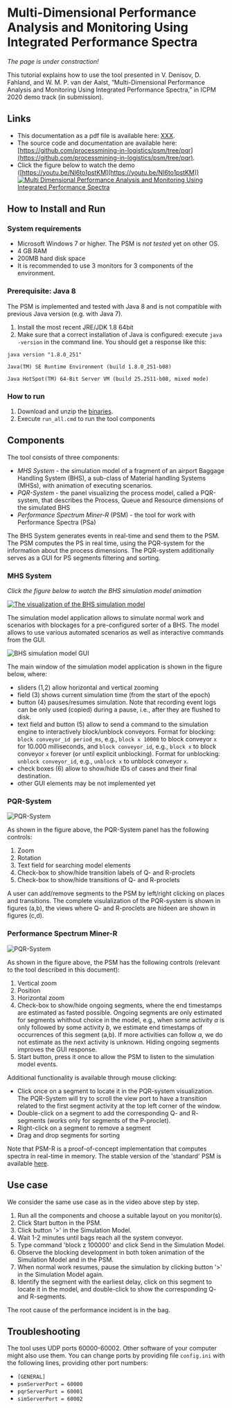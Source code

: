 # Multi-Dimensional Performance Analysis and Monitoring Using Integrated Performance Spectra

*The page is under constraction!*

This tutorial explains how to use the tool presented in V. Denisov, D. Fahland, and W. M. P. van der Aalst, “Multi-Dimensional Performance Analysis and Monitoring Using Integrated Performance Spectra,” in ICPM 2020 demo track (in submission).

## Links

* This documentation as a pdf file is available here: [XXX](https://github.com/processmining-in-logistics/psm/tree/pqr).
* The source code and documentation are available here: [https://github.com/processmining-in-logistics/psm/tree/pqr](https://github.com/processmining-in-logistics/psm/tree/pqr).
* Click the figure below to watch the demo ([https://youtu.be/NI6to1pstKM](https://youtu.be/NI6to1pstKM))
[![Multi Dimensional Performance Analysis and Monitoring Using Integrated Performance Spectra](/docs/figures/components_screenshot.png)](https://youtu.be/NI6to1pstKM)


## How to Install and Run

### System requirements

  * Microsoft Windows 7 or higher. The PSM is *not tested* yet on other OS.
  * 4 GB RAM
  * 200MB hard disk space
  * It is recommended to use 3 monitors for 3 components of the environment.
  
### Prerequisite: Java 8

The PSM is implemented and tested with Java 8 and is not compatible with previous Java version (e.g. with Java 7).

1. Install the most recent JRE/JDK 1.8 64bit
1. Make sure that a correct installation of Java is configured: execute `java -version` in the command line. You should get a response like this:

`java version "1.8.0_251"`

`Java(TM) SE Runtime Environment (build 1.8.0_251-b08)`

`Java HotSpot(TM) 64-Bit Server VM (build 25.2511-b08, mixed mode)`

### How to run

1. Download and unzip the [binaries](https://github.com/processmining-in-logistics/psm/tree/ppm).
1. Execute `run_all.cmd` to run the tool components

## Components

The tool consists of three components:

* *MHS System* - the simulation model of a fragment of an airport Baggage Handling System (BHS), a sub-class of Material handling Systems (MHSs), with animation of executing scenarios.
* *PQR-System* - the panel visualizing the process model, called a PQR-system, that describes the Process, Queue and Resource dimensions of the simulated BHS
* *Performance Spectrum Miner-R* (PSM) - the tool for work with Performance Spectra (PSa)

The BHS System generates events in real-time and send them to the PSM. The PSM computes the PS in real time, using the PQR-system for the information about the process dimensions. The PQR-system additionally serves as a GUI for PS segments filtering and sorting. 

### MHS System
*Click the figure below to watch the BHS simulation model animation*

[![The visualization of the BHS simulation model](/docs/figures/sim_model.png)](https://youtu.be/O0_tjfRInFo)

The simulation model application allows to simulate normal work and scenarios with blockages for a pre-configured sorter of a BHS. The model allows to use various automated scenarios as well as interactive commands from the GUI.

![BHS simulation model GUI](/docs/figures/sim_model_ui.png)

The main window of the simulation model application is shown in the figure below, where: 
* sliders (1,2) allow horizontal and vertical zooming 
* field (3) shows current simulation time (from the start of the epoch) 
* button (4) pauses/resumes simulation. Note that recording event logs can be only used (copied) during a pause, i.e., after they are flushed to disk.
* text field and button (5) allow to send a command to the simulation engine to interactively block/unblock conveyors. Format for blocking: `block conveyor_id period_ms`, e.g., `block x 10000` to block conveyor `x` for 10.000 milliseconds, and `block conveyor_id`, e.g., `block x` to block conveyor `x` forever (or until explicit unblocking). Format for unblocking: `unblock conveyor_id`, e.g., `unblock x` to unblock conveyor `x`. 
* check boxes (6) allow to show/hide IDs of cases and their final destination.
* other GUI elements may be not implemented yet

### PQR-System

![PQR-System](/docs/figures/pqr-system.png)

As shown in the figure above, the PQR-System panel has the following controls:
1. Zoom
2. Rotation
3. Text field for searching model elements
4. Check-box to show/hide transition labels of Q- and R-proclets
5. Check-box to show/hide transitions of Q- and R-proclets

A user can add/remove segments to the PSM by left/right clicking on places and transitions.
The complete visulalization of the PQR-system is shown in figures (a,b), the views where Q- and R-proclets are hideen are shown in figures (c,d).

### Performance Spectrum Miner-R

![PQR-System](/docs/figures/psm.png)

As shown in the figure above, the PSM has the following controls (relevant to the tool described in this document):

1. Vertical zoom
2. Position
3. Horizontal zoom
4. Check-box to show/hide ongoing segments, where the end timestamps are estimated as fasted possible. Ongoing segments are only estimated for segments whithout choice in the model, e.g., when some activity *a* is only followed by some activity *b*, we estimate end timestamps of occurrences of this segment (a,b). If more activities can follow *a*, we do not estimate as the next activity is unknown. Hiding ongoing segments improves the GUI response.
5. Start button, press it once to allow the PSM to listen to the simulation model events.


Additional functionality is available through mouse clicking:

* Click once on a segment to locate it in the PQR-system visualization. The PQR-System will try to scroll the view port to have a transition related to the first segment activity at the top left corner of the window.
* Double-click on a segment to add the corresponding Q- and R- segments (works only for segments of the P-proclet).
* Right-click on a segment to remove a segment
* Drag and drop segments for sorting


Note that PSM-R is a proof-of-concept implementation that computes spectra in real-time in memory. The stable version of the 'standard' PSM is available [here](https://github.com/processmining-in-logistics/psm/).

## Use case

We consider the same use case as in the video above step by step.

1. Run all the components and choose a suitable layout on you monitor(s).
2. Click Start button in the PSM.
3. Click button '>'  in the Simulation Model.
4. Wait 1-2 minutes until bags reach all the system conveyor.
5. Type command 'block z 100000' and click Send in the Simulation Model.
6. Observe the blocking development in both token animation of the Simulation Model and in the PSM.
7. When normal work resumes, pause the simulation by clicking button '>'  in the Simulation Model again.
8. Identify the segment with the earliest delay, click on this segment to locate it in the model, and double-click to show the corresponding Q- and R-segments.

The root cause of the performance incident is in the bag.


## Troubleshooting

The tool uses UDP ports 60000-60002.
Other software of your computer might also use them.
You can change ports by providing file `config.ini` with the following lines, providing other port numbers:
* `[GENERAL]`
* `psmServerPort = 60000`
* `pqrServerPort = 60001`
* `simServerPort = 60002`




